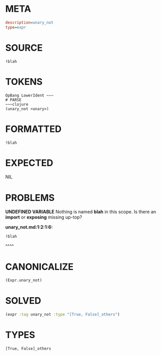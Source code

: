 # META
~~~ini
description=unary_not
type=expr
~~~
# SOURCE
~~~roc
!blah
~~~
# TOKENS
~~~text
OpBang LowerIdent ~~~
# PARSE
~~~clojure
(unary_not <unary>)
~~~
# FORMATTED
~~~roc
!blah
~~~
# EXPECTED
NIL
# PROBLEMS
**UNDEFINED VARIABLE**
Nothing is named **blah** in this scope.
Is there an **import** or **exposing** missing up-top?

**unary_not.md:1:2:1:6:**
```roc
!blah
```
 ^^^^


# CANONICALIZE
~~~clojure
(Expr.unary_not)
~~~
# SOLVED
~~~clojure
(expr :tag unary_not :type "[True, False]_others")
~~~
# TYPES
~~~roc
[True, False]_others
~~~
